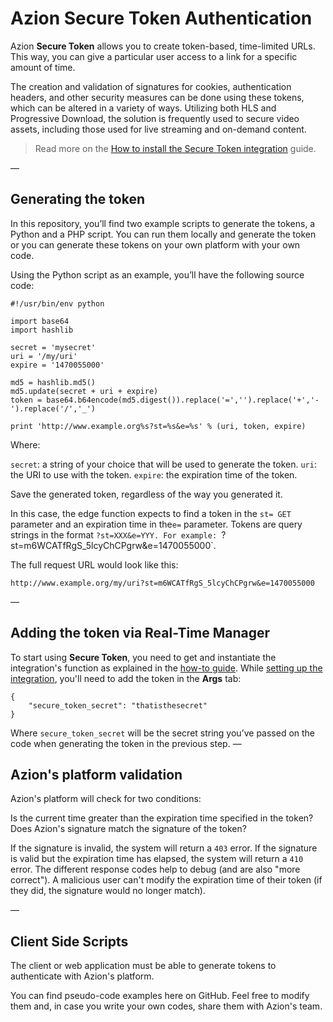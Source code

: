# Azion Secure Token Authentication

Azion **Secure Token** allows you to create token-based, time-limited URLs. This way, you can give a particular user access to a link for a specific amount of time.

The creation and validation of signatures for cookies, authentication headers, and other security measures can be done using these tokens, which can be altered in a variety of ways. Utilizing both HLS and Progressive Download, the solution is frequently used to secure video assets, including those used for live streaming and on-demand content.

> Read more on the [How to install the Secure Token integration](https://www.azion.com/en/documentation/products/guides/secure-token/) guide.

—

## Generating the token

In this repository, you’ll find two example scripts to generate the tokens, a Python and a PHP script. You can run them locally and generate the token or you can generate these tokens on your own platform with your own code.

Using the Python script as an example, you’ll have the following source code:

```
#!/usr/bin/env python

import base64
import hashlib

secret = 'mysecret'
uri = '/my/uri'
expire = '1470055000'

md5 = hashlib.md5()
md5.update(secret + uri + expire)
token = base64.b64encode(md5.digest()).replace('=','').replace('+','-').replace('/','_')

print 'http://www.example.org%s?st=%s&e=%s' % (uri, token, expire)
```

Where:

`secret`: a string of your choice that will be used to generate the token.
`uri`: the URI to use with the token.
`expire`: the expiration time of the token.

Save the generated token, regardless of the way you generated it.

In this case, the edge function expects to find a token in the `st= GET` parameter and an expiration time in the`e=` parameter. Tokens are query strings in the format `?st=XXX&e=YYY. For example: `?st=m6WCATfRgS_5lcyChCPgrw&e=1470055000`.

The full request URL would look like this:

`http://www.example.org/my/uri?st=m6WCATfRgS_5lcyChCPgrw&e=1470055000`

—

## Adding the token via Real-Time Manager

To start using **Secure Token**, you need to get and instantiate the integration's function as explained in the [how-to guide](https://www.azion.com/en/documentation/products/guides/secure-token/). While [setting up the integration](https://www.azion.com/en/documentation/products/guides/secure-token/#setting-up-the-integration), you'll need to add the token in the **Args** tab: 

```
{
    "secure_token_secret": "thatisthesecret"
}
```

​​Where `secure_token_secret` will be the secret string you’ve passed on the code when generating the token in the previous step.
—

## Azion's platform validation

Azion's platform will check for two conditions:

Is the current time greater than the expiration time specified in the token?
Does Azion's signature match the signature of the token?

If the signature is invalid, the system will return a `403` error. If the signature is valid but the expiration time has elapsed, the system will return a `410` error. The different response codes help to debug (and are also "more correct"). A malicious user can't modify the expiration time of their token (if they did, the signature would no longer match).

—

## Client Side Scripts

The client or web application must be able to generate tokens to authenticate with Azion's platform.

You can find pseudo-code examples here on GitHub. Feel free to modify them and, in case you write your own codes, share them with Azion's team.

